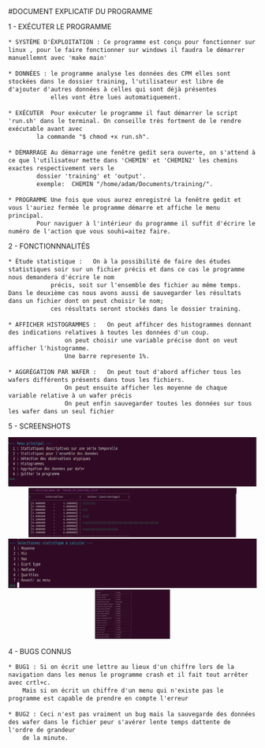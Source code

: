 
 #DOCUMENT EXPLICATIF DU PROGRAMME
 
 1 - EXÉCUTER LE PROGRAMME 
 
 	* SYSTÈME D'ÉXPLOITATION : Ce programme est conçu pour fonctionner sur linux , pour le faire fonctionner sur windows il faudra le démarrer manuellemnt avec 'make main'
 
 	* DONNÉES : le programme analyse les données des CPM elles sont stockées dans le dossier training, l'utilisateur est libre de d'ajouter d'autres données à celles qui sont déjà présentes 
 			    elles vont être lues automatiquement.
 	
 	* EXÉCUTER	Pour exécuter le programme il faut démarrer le script 'run.sh' dans le terminal. On conseille très fortment de le rendre exécutable avant avec 
 			la commande "$ chmod +x run.sh".
 	
 	* DÉMARRAGE	Au démarrage une fenêtre gedit sera ouverte, on s'attend à ce que l'utilisateur mette dans 'CHEMIN' et 'CHEMIN2' les chemins exactes respectivement vers le 
 			dossier 'training' et 'output'.
 			exemple:  CHEMIN "/home/adam/Documents/training/".
 	
 	* PROGRAMME	Une fois que vous aurez enregistré la fenêtre gedit et vous l'auriez fermée le programme démarre et affiche le menu principal.
 			Pour naviguer à l'intérieur du programme il suffit d'écrire le numéro de l'action que vous souhi=aitez faire.
 
 2 - FONCTIONNNALITÉS
 	
 	* Étude statistique :	On à la possibilité de faire des études statistiques soir sur un fichier précis et dans ce cas le programme nous demandera d'écrire le nom
 				précis, soit sur l'ensemble des fichier au même temps. Dans le deuxième cas nous avons aussi de sauvegarder les résultats dans un fichier dont on peut choisir le nom; 
 				ces résultats seront stockés dans le dossier training.
 	
 	* AFFICHER HISTOGRAMMES : 	On peut affihcer des histogrammes donnant des indications relatives à toutes les données d'un coup.
 					on peut choisir une variable précise dont on veut afficher l'histogramme.
 					Une barre represente 1%.
 		
 	* AGGRÉGATION PAR WAFER :	On peut tout d'abord afficher tous les wafers différents présents dans tous les fichiers.
 					On peut ensuite afficher les moyenne de chaque variable relative à un wafer précis
 					On peut enfin sauvegarder toutes les données sur tous les wafer dans un seul fichier

 5 - SCREENSHOTS
 <p align="center">
  <img src="screenshots/1.png" height="100" >
  <br>
  <img src="screenshots/2.png" height="100" >
  <br>
  <img src="screenshots/3.png" height="100" >
  <br>
  <img src="screenshots/4.png" height="100" >
</p>

  
 
 4 - BUGS CONNUS
 	
 	* BUG1 : Si on écrit une lettre au lieux d'un chiffre lors de la navigation dans les menus le programme crash et il fait tout arrêter avec crtl+c.
 		Mais si on écrit un chiffre d'un menu qui n'existe pas le programme est capable de prendre en compte l'erreur
 	
 	* BUG2 : Ceci n'est pas vraiment un bug mais la sauvegarde des données des wafer dans le fichier peur s'avérer lente temps dattente de l'ordre de grandeur 
 		de la minute.		
 	 
 	
 										
